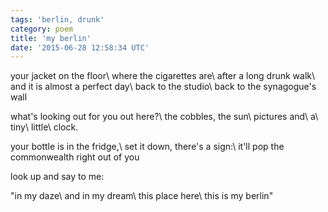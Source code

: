 ```yaml
---
tags: 'berlin, drunk'
category: poem
title: 'my berlin'
date: '2015-06-28 12:58:34 UTC'
---
```


your jacket on the floor\\
where the cigarettes are\\
after a long drunk walk\\
and it is almost a perfect day\\
back to the studio\\
back to the synagogue's wall

what's looking out for you out here?\\
the cobbles, the sun\\
pictures and\\
a\\
tiny\\
little\\
clock.

your bottle is in the fridge,\\
set it down, there's a sign:\\
it'll pop the commonwealth right out of you

look up and say to me:

"in my daze\\
and in my dream\\
this place here\\
this is my berlin"
